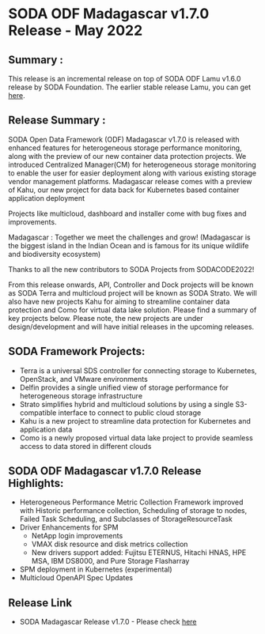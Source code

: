 # SODA ODF Madagascar v1.7.0 Release - May 2022

## Summary :
This release is an incremental release on top of SODA ODF Lamu v1.6.0 release by SODA Foundation.
The earlier stable release Lamu, you can get [here](https://github.com/sodafoundation/soda/releases/tag/v1.6.0).

## Release Summary :
SODA Open Data Framework (ODF) Madagascar v1.7.0 is released with enhanced features for heterogeneous storage performance monitoring, along with the preview of our new container data protection projects.
We introduced Centralized Manager(CM) for heterogeneous storage monitoring to enable the user for easier deployment along with various existing storage vendor management platforms. Madagascar release comes with a preview of Kahu, our new project for data back for Kubernetes based container application deployment
 
Projects like multicloud, dashboard and installer come with bug fixes and improvements. 

Madagascar : Together we meet the challenges and grow!
(Madagascar is the biggest island in the Indian Ocean and is famous for its unique wildlife and biodiversity ecosystem)
 
Thanks to all the new contributors to SODA Projects from SODACODE2022!
 
From this release onwards, API, Controller and Dock projects will be known as SODA Terra and multicloud project will be known as SODA Strato.
We will also have new projects Kahu for aiming to streamline container data protection and Como for virtual data lake solution. 
Please find a summary of key projects below. Please note, the new projects are under design/development and will have initial releases in the upcoming releases.

## SODA Framework Projects:
 - Terra is a universal SDS controller for connecting storage to Kubernetes, OpenStack, and VMware environments
 - Delfin provides a single unified view of storage performance for heterogeneous storage infrastructure
 - Strato simplifies hybrid and multicloud solutions by using a single S3-compatible interface to connect to public cloud storage
 - Kahu is a new project to streamline data protection for Kubernetes and application data
 - Como is a newly proposed virtual data lake project to provide seamless access to data stored in different clouds


## SODA ODF Madagascar v1.7.0 Release Highlights:
- Heterogeneous Performance Metric Collection Framework improved with Historic performance collection, Scheduling of storage to nodes, Failed Task Scheduling, and Subclasses of StorageResourceTask
- Driver Enhancements for SPM
  - NetApp login improvements
  - VMAX disk resource and disk metrics collection
  - New drivers support added: Fujitsu ETERNUS, Hitachi HNAS, HPE MSA, IBM DS8000, and Pure Storage Flasharray
- SPM deployment in Kubernetes (experimental)
- Multicloud OpenAPI Spec Updates

## Release Link
 - SODA Madagascar Release v1.7.0 - Please check [here](https://github.com/sodafoundation/soda/releases)
